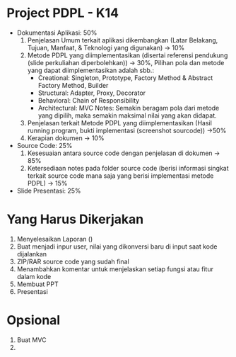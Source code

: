 # Project PDPL - K14

- Dokumentasi Aplikasi: 50%
  1. Penjelasan Umum terkait aplikasi dikembangkan (Latar Belakang, Tujuan, Manfaat, & Teknologi yang digunakan) → 10% 
  2. Metode PDPL yang diimplementasikan (disertai referensi pendukung (slide perkuliahan diperbolehkan)) → 30%, Pilihan pola dan metode yang dapat diimplementasikan adalah sbb.:
     - Creational: Singleton, Prototype, Factory Method & Abstract Factory Method, Builder
     - Structural: Adapter, Proxy, Decorator
     - Behavioral: Chain of Responsibility
     - Architectural: MVC Notes: Semakin beragam pola dari metode yang dipilih, maka semakin maksimal nilai yang akan didapat.
  3. Penjelasan terkait Metode PDPL yang diimplementasikan (Hasil running program, bukti implementasi (screenshot sourcode)) →50%
  4. Kerapian dokumen → 10%
- Source Code: 25%
  1. Kesesuaian antara source code dengan penjelasan di dokumen → 85%
  2. Ketersediaan notes pada folder source code (berisi informasi singkat terkait source code mana saja yang berisi implementasi metode PDPL) → 15%
- Slide Presentasi: 25%


# Yang Harus Dikerjakan 
1. Menyelesaikan Laporan ()
2. Buat menjadi inpur user, nilai yang dikonversi baru di input saat kode dijalankan
3. ZIP/RAR source code yang sudah final
4. Menambahkan komentar untuk menjelaskan setiap fungsi atau fitur dalam kode 
5. Membuat PPT
6. Presentasi

# Opsional
1. Buat MVC
2. 
